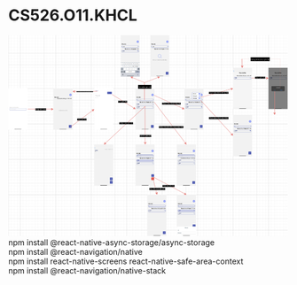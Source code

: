 # CS526.O11.KHCL
<img src='User Flow UX.png'>  
npm install @react-native-async-storage/async-storage<br>
npm install @react-navigation/native<br>
npm install react-native-screens react-native-safe-area-context<br>  
npm install @react-navigation/native-stack<br>
